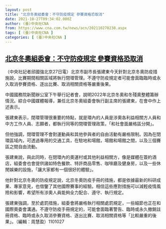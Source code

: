 ```yaml
---
layout: post
title: "北京冬奧組委會：不守防疫規定 參賽資格恐取消"
date: 2021-10-27T09:34:02.000Z
author: (臺)中央社CNA
from: https://www.cna.com.tw/news/acn/202110270238.aspx
tags: [ (臺)中央社CNA ]
categories: [ (臺)中央社CNA ]
---
```

<!--1635327242000-->
[北京冬奧組委會：不守防疫規定 參賽資格恐取消](https://www.cna.com.tw/news/acn/202110270238.aspx)
------

<div>
<div></div><div><p>（中央社記者邱國強北京27日電）北京市副市長張建東今天針對北京冬奧防疫措施說，比賽期間相關區域將執行閉環管理。不遵守防疫規定者可能會面臨臨時或永久取消參賽資格、逐出比賽、取消相關資格等嚴重後果。</p><p>中國國務院新聞辦公室下午舉行記者會，說明2022年北京冬奧和冬殘奧整體籌辦情況。綜合中國媒體報導，兼任北京冬奧組委會執行副主席的張建東，在會中作上述表示。</p><p>張建東表示，閉環管理很重要的特點，就是環內的人員是涉奧各利益相關方人員和中方工作人員、志願者，都執行同等的閉環管理政策，「和社會面嚴格區分開」。</p><p>但他強調，閉環管理不會對運動員和其他參與者的自由活動有嚴格限制。因為在閉環區域內，可透過專用的交通工具，在駐地和場館，場館和場館之間，以及三個賽區之間自由流動。</p><p>張建東說，與此同時，在閉環內的奧運村或其他利益相關方，像是媒體在簽約酒店，組委會也會提供諸如特色餐飲、特許商品零售、咖啡廳及健身房，以及一些休閒娛樂的設施，「讓大家都有一個很好的體驗」。</p><p>他針對北京冬奧的防疫規定說，北京冬奧防疫手冊的措施，都是依據最新的科研成果、專家意見，也借鑒了其他國際賽事的經驗。相信這些應對措施可以減輕疫情風險和影響，希望所有涉奧人員能夠全力配合、遵守、執行規定。</p><p>張建東強調，至於處罰措施，組委會將嚴格執行相關處罰規定，一些細節也正在和國際奧委會溝通。不遵守防疫手冊規定的，可能會面臨著警告、臨時或永久撤銷註冊資格、臨時或永久取消參賽資格、逐出比賽、取消相關資格等「比較嚴重的後果」。（編輯：周慧盈）1101027</p></div>
</div>
